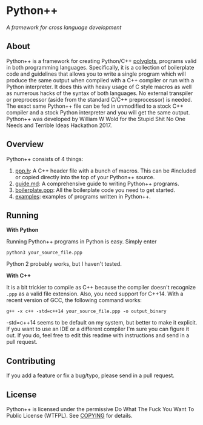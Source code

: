 # Python++
_A framework for cross language development_

## About
Python++ is a framework for creating Python/C++ [polyglots](https://en.wikipedia.org/wiki/Polyglot_(computing)), programs valid in both programming languages. Specifically, it is a collection of boilerplate code and guidelines that allows you to write a single program which will produce the same output when compiled with a C++ compiler or run with a Python interpreter. It does this with heavy usage of C style macros as well as numerous hacks of the syntax of both languages. No external transpiler or preprocessor (aside from the standard C/C++ preprocessor) is needed. The exact same Python++ file can be fed in unmodified to a stock C++ compiler and a stock Python interpreter and you will get the same output. Python++ was developed by William W Wold for the Stupid Shit No One Needs and Terrible Ideas Hackathon 2017.

## Overview
Python++ consists of 4 things:
1. [ppp.h](ppp.h): A C++ header file with a bunch of macros. This can be #included or copied directly into the top of your Python++ source. 
2. [guide.md](guide.md): A comprehensive guide to writing Python++ programs.
3. [boilerplate.ppp](boilerplate.ppp): All the boilerplate code you need to get started.
4. [examples](examples): examples of programs written in Python++.

## Running
__With Python__

Running Python++ programs in Python is easy. Simply enter
```
python3 your_source_file.ppp
```
Python 2 probably works, but I haven't tested.

__With C++__

It is a bit trickier to compile as C++ because the compiler doesn't recognize `.ppp` as a valid file extension. Also, you need support for C++14. With a recent version of GCC, the following command works:
```
g++ -x c++ -std=c++14 your_source_file.ppp -o output_binary
```
-std=c++14 seems to be default on my system, but better to make it explicit. If you want to use an IDE or a different compiler I'm sure you can figure it out. If you do, feel free to edit this readme with instructions and send in a pull request.

## Contributing
If you add a feature or fix a bug/typo, please send in a pull request.

## License
Python++ is licensed under the permissive Do What The Fuck You Want To Public License (WTFPL). See [COPYING](COPYING) for details.

